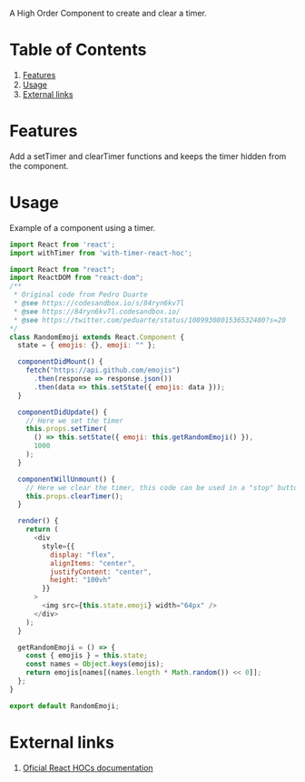 A High Order Component to create and clear a timer.

# Table of Contents

1. [Features](#features) 
2. [Usage](#usage)
3. [External links](#external-links)

# Features

Add a setTimer and clearTimer functions and keeps the timer hidden from the component.

# Usage

Example of a component using a timer.

```js
import React from 'react';
import withTimer from 'with-timer-react-hoc';

import React from "react";
import ReactDOM from "react-dom";
/**
 * Original code from Pedro Duarte
 * @see https://codesandbox.io/s/84ryn6kv7l
 * @see https://84ryn6kv7l.codesandbox.io/
 * @see https://twitter.com/peduarte/status/1089930801536532480?s=20
*/
class RandomEmoji extends React.Component {
  state = { emojis: {}, emoji: "" };

  componentDidMount() {
    fetch("https://api.github.com/emojis")
      .then(response => response.json())
      .then(data => this.setState({ emojis: data }));
  }

  componentDidUpdate() {
    // Here we set the timer
    this.props.setTimer(
      () => this.setState({ emoji: this.getRandomEmoji() }),
      1000
    );
  }

  componentWillUnmount() {
    // Here we clear the timer, this code can be used in a "stop" button implementation.
    this.props.clearTimer();
  }

  render() {
    return (
      <div
        style={{
          display: "flex",
          alignItems: "center",
          justifyContent: "center",
          height: "100vh"
        }}
      >
        <img src={this.state.emoji} width="64px" />
      </div>
    );
  }

  getRandomEmoji = () => {
    const { emojis } = this.state;
    const names = Object.keys(emojis);
    return emojis[names[(names.length * Math.random()) << 0]];
  };
}

export default RandomEmoji;

```
# External links

1. [Oficial  React HOCs documentation](https://reactjs.org/docs/higher-order-components.html)